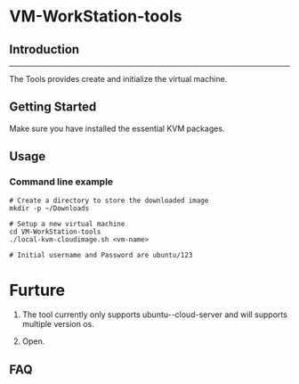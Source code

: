 # VM-WorkStation-tools
## Introduction
---
The Tools provides create and initialize the virtual machine.

## Getting Started
Make sure you have installed the essential KVM packages.

## Usage
### Command line example
```shell
# Create a directory to store the downloaded image
mkdir -p ~/Downloads

# Setup a new virtual machine
cd VM-WorkStation-tools
./local-kvm-cloudimage.sh <vm-name>

# Initial username and Password are ubuntu/123
```

# Furture
1. The tool currently only supports ubuntu--cloud-server and will supports multiple version os.

2. Open.

## FAQ
